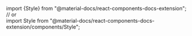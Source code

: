 import {Style} from "@material-docs/react-components-docs-extension";  
// or  
import Style from "@material-docs/react-components-docs-extension/components/Style";  